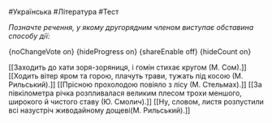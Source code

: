 #Українська #Література #Тест

*Позначте речення, у якому другорядним членом виступає обставина способу дії:*

{noChangeVote on}
{hideProgress on}
{shareEnable off}
{hideCount on}

[[Заходить до хати зоря-зоряниця, і гомін стихає кругом (М. Сом).]]
[[Ходить вітер яром та горою, плачуть трави, тужать під косою (М. Рильський).]]
[[Прісною прохолодою повіяло з лісу (М. Стельмах).]]
[[За півкілометра річка розпливалася великим плесом трохи меншого, широкого й чистого ставу (Ю. Смолич).]]
[[Ну, словом, листя розпустили всі назустріч живодайному дощеві(М. Рильський).]]
